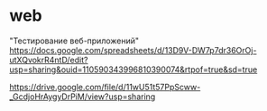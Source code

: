 # web
"Тестирование веб-приложений"
https://docs.google.com/spreadsheets/d/13D9V-DW7p7dr36OrOj-utXQvokrR4ntD/edit?usp=sharing&ouid=110590343996810390074&rtpof=true&sd=true

https://drive.google.com/file/d/11wU51t57PpScww-_GcdjoHrAygyDrPiM/view?usp=sharing
